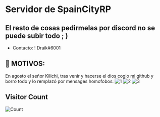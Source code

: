 # Servidor de SpainCityRP
## El resto de cosas pedirmelas por discord no se puede subir todo ; )
- Contacto: ! Draik#6001 
## :rocket: MOTIVOS:
En agosto el señor Kilichi, tras venir y hacerse el dios cogio mi github y borro todo y lo remplazó por mensages homofobos:
![1](https://media.discordapp.net/attachments/980931199524548668/1051496072054308865/image.png)
![2](https://media.discordapp.net/attachments/980931199524548668/1051496927381950474/image.png)
![3](https://cdn.discordapp.com/attachments/980931199524548668/1051498436689657966/image.png)

## Visitor Count
![Count](https://profile-counter.glitch.me/spaincity/count.svg)
